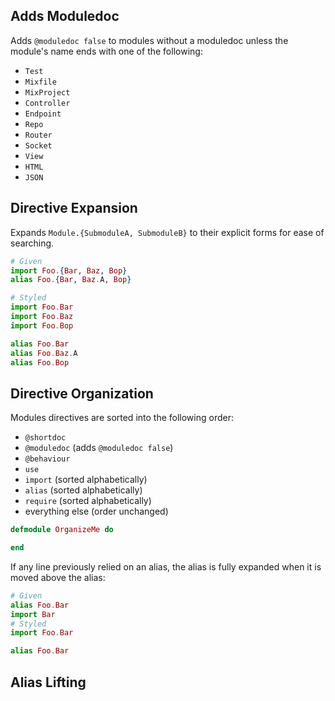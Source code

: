 ## Adds Moduledoc

Adds `@moduledoc false` to modules without a moduledoc unless the module's name ends with one of the following:

* `Test`
* `Mixfile`
* `MixProject`
* `Controller`
* `Endpoint`
* `Repo`
* `Router`
* `Socket`
* `View`
* `HTML`
* `JSON`

## Directive Expansion

Expands `Module.{SubmoduleA, SubmoduleB}` to their explicit forms for ease of searching.

```elixir
# Given
import Foo.{Bar, Baz, Bop}
alias Foo.{Bar, Baz.A, Bop}

# Styled
import Foo.Bar
import Foo.Baz
import Foo.Bop

alias Foo.Bar
alias Foo.Baz.A
alias Foo.Bop
```

## Directive Organization

Modules directives are sorted into the following order:

* `@shortdoc`
* `@moduledoc` (adds `@moduledoc false`)
* `@behaviour`
* `use`
* `import` (sorted alphabetically)
* `alias` (sorted alphabetically)
* `require` (sorted alphabetically)
* everything else (order unchanged)

```elixir
defmodule OrganizeMe do

end
```

If any line previously relied on an alias, the alias is fully expanded when it is moved above the alias:

```elixir
# Given
alias Foo.Bar
import Bar
# Styled
import Foo.Bar

alias Foo.Bar
```

## Alias Lifting
